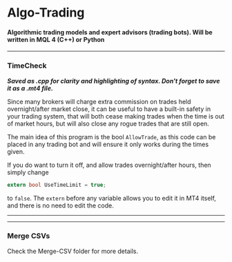 # Algo-Trading
#### Algorithmic trading models and expert advisors (trading bots). Will be written in MQL 4 (C++) or Python
-----------------------
### TimeCheck
***Saved as .cpp for clarity and highlighting of syntax. Don't forget to save it as a .mt4 file.***

Since many brokers will charge extra commission on trades held overnight/after market close, it can be useful to have a built-in safety in your trading system, that will both cease making trades when the time is out of market hours, but will also close any rogue trades that are still open.

The main idea of this program is the bool ```AllowTrade```, as this code can be placed in any trading bot and will ensure it only works during the times given. 

If you do want to turn it off, and allow trades overnight/after hours, then simply change
```C
extern bool UseTimeLimit = true;
```
to ```false```. The ```extern``` before any variable allows you to edit it in MT4 itself, and there is no need to edit the code.

---------------------------------------------------------
-----------------------
### Merge CSVs
Check the Merge-CSV folder for more details.


